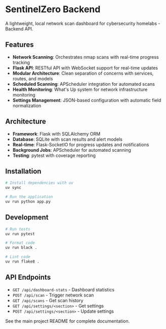 # SentinelZero Backend

A lightweight, local network scan dashboard for cybersecurity homelabs - Backend API.

## Features

- **Network Scanning**: Orchestrates nmap scans with real-time progress tracking
- **Flask API**: RESTful API with WebSocket support for real-time updates
- **Modular Architecture**: Clean separation of concerns with services, routes, and models
- **Scheduled Scanning**: APScheduler integration for automated scans
- **Health Monitoring**: What's Up system for network infrastructure monitoring
- **Settings Management**: JSON-based configuration with automatic field normalization

## Architecture

- **Framework**: Flask with SQLAlchemy ORM
- **Database**: SQLite with scan results and alert models
- **Real-time**: Flask-SocketIO for progress updates and notifications
- **Background Jobs**: APScheduler for automated scanning
- **Testing**: pytest with coverage reporting

## Installation

```bash
# Install dependencies with uv
uv sync

# Run the application
uv run python app.py
```

## Development

```bash
# Run tests
uv run pytest

# Format code
uv run black .

# Lint code
uv run flake8 .
```

## API Endpoints

- `GET /api/dashboard-stats` - Dashboard statistics
- `POST /api/scan` - Trigger network scan
- `GET /api/scans` - Get scan history
- `GET /api/settings/<section>` - Get settings
- `POST /api/settings/<section>` - Update settings

See the main project README for complete documentation.
